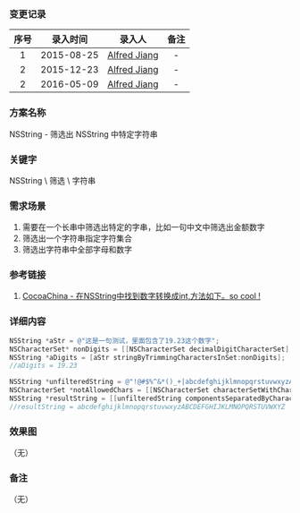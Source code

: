 ### 变更记录

| 序号 | 录入时间 | 录入人 | 备注 |
|:--------:|:--------:|:--------:|:--------:|
| 1 | 2015-08-25 | [Alfred Jiang](https://github.com/viktyz) | - |
| 2 | 2015-12-23 | [Alfred Jiang](https://github.com/viktyz) | - |
| 2 | 2016-05-09 | [Alfred Jiang](https://github.com/viktyz) | - |

### 方案名称

NSString - 筛选出 NSString 中特定字符串

### 关键字

NSString \ 筛选 \ 字符串

### 需求场景

1. 需要在一个长串中筛选出特定的字串，比如一句中文中筛选出金额数字
2. 筛选出一个字符串指定字符集合
3. 筛选出字符串中全部字母和数字

### 参考链接

1. [CocoaChina - 在NSString中找到数字转换成int,方法如下。so cool !](http://www.cocoachina.com/bbs/read.php?tid=84940)

### 详细内容
```objective-c
NSString *aStr = @"这是一句测试，里面包含了19.23这个数字";
NSCharacterSet* nonDigits = [[NSCharacterSet decimalDigitCharacterSet] invertedSet];
NSString *aDigits = [aStr stringByTrimmingCharactersInSet:nonDigits];
//aDigits = 19.23
```

```objective-c
NSString *unfilteredString = @"!@#$%^&*()_+|abcdefghijklmnopqrstuvwxyzABCDEFGHIJKLMNOPQRSTUVWXYZ1234567890";
NSCharacterSet *notAllowedChars = [[NSCharacterSet characterSetWithCharactersInString:@"abcdefghijklmnopqrstuvwxyzABCDEFGHIJKLMNOPQRSTUVWXYZ"] invertedSet];
NSString *resultString = [[unfilteredString componentsSeparatedByCharactersInSet:notAllowedChars] componentsJoinedByString:@""];
//resultString = abcdefghijklmnopqrstuvwxyzABCDEFGHIJKLMNOPQRSTUVWXYZ
```

### 效果图
（无）

### 备注
（无）